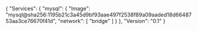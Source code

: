 {
  "Services": {
    "mysql": {
      "Image": "mysql@sha256:1195b21c3a45d9bf93aae497f2538f89a09aaded18d6648753aa3ce76670f41d",
      "network": [
        "bridge"
      ]
    }
  },
  "Version": "0.1"
}
